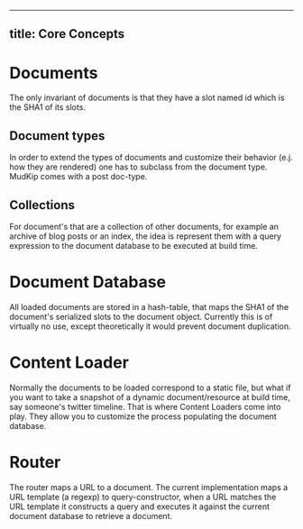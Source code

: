 -----
title: Core Concepts
-----

# Documents

The only invariant of documents is that they have a slot named id which is the
SHA1 of its slots.

## Document types

In order to extend the types of documents and customize their behavior
(e.j. how they are rendered) one has to subclass from the document type. MudKip
comes with a post doc-type.

## Collections

For document's that are a collection of other documents, for example an archive
of blog posts or an index, the idea is represent them with a query expression
to the document database to be executed at build time.

# Document Database

All loaded documents are stored in a hash-table, that maps the SHA1 of the
document's serialized slots to the document object. Currently this is of
virtually no use, except theoretically it would prevent document duplication.

# Content Loader

Normally the documents to be loaded correspond to a static file, but what if
you want to take a snapshot of a dynamic document/resource at build time, say
someone's twitter timeline. That is where Content Loaders come into play. They
allow you to customize the process populating the document database.

# Router

The router maps a URL to a document. The current implementation maps a URL
template (a regexp) to query-constructor, when a URL matches the URL template
it constructs a query and executes it against the current document database to
retrieve a document.
